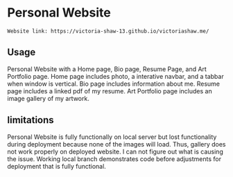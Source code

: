 # Personal Website
    Website link: https://victoria-shaw-13.github.io/victoriashaw.me/
## Usage 
 Personal Website with a Home page, Bio page, Resume Page, and Art Portfolio page. 
 Home page includes photo, a interative navbar, and a tabbar when window is vertical. 
 Bio page includes information about me. 
 Resume page includes a linked pdf of my resume.
 Art Portfolio page includes an image gallery of my artwork. 

 ## limitations 

 Personal Website is fully functionally on local server but lost functionality during deployment because none of the images will load. Thus, gallery does not work properly on deployed website. I can not figure out what is causing the issue. Working local branch demonstrates code before adjustments for deployment that is fully functional. 

